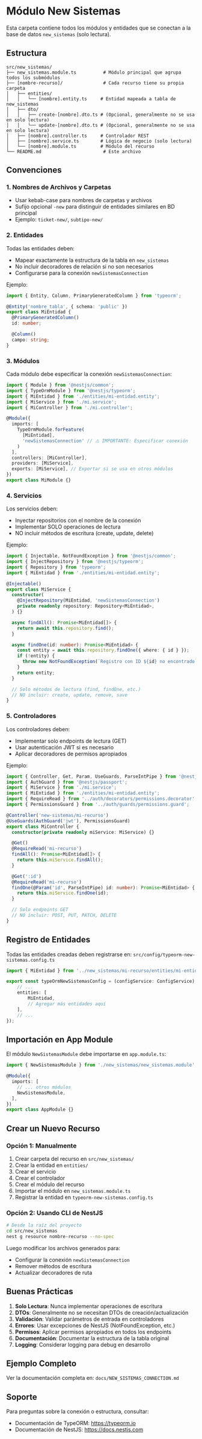 # Módulo New Sistemas

Esta carpeta contiene todos los módulos y entidades que se conectan a la base de datos `new_sistemas` (solo lectura).

## Estructura

```
src/new_sistemas/
├── new_sistemas.module.ts          # Módulo principal que agrupa todos los submódulos
├── [nombre-recurso]/               # Cada recurso tiene su propia carpeta
│   ├── entities/
│   │   └── [nombre].entity.ts     # Entidad mapeada a tabla de new_sistemas
│   ├── dto/
│   │   ├── create-[nombre].dto.ts # (Opcional, generalmente no se usa en solo lectura)
│   │   └── update-[nombre].dto.ts # (Opcional, generalmente no se usa en solo lectura)
│   ├── [nombre].controller.ts     # Controlador REST
│   ├── [nombre].service.ts        # Lógica de negocio (solo lectura)
│   └── [nombre].module.ts         # Módulo del recurso
└── README.md                       # Este archivo
```

## Convenciones

### 1. Nombres de Archivos y Carpetas
- Usar kebab-case para nombres de carpetas y archivos
- Sufijo opcional `-new` para distinguir de entidades similares en BD principal
- Ejemplo: `ticket-new/`, `subtipo-new/`

### 2. Entidades
Todas las entidades deben:
- Mapear exactamente la estructura de la tabla en `new_sistemas`
- No incluir decoradores de relación si no son necesarios
- Configurarse para la conexión `newSistemasConnection`

Ejemplo:
```typescript
import { Entity, Column, PrimaryGeneratedColumn } from 'typeorm';

@Entity('nombre_tabla', { schema: 'public' })
export class MiEntidad {
  @PrimaryGeneratedColumn()
  id: number;

  @Column()
  campo: string;
}
```

### 3. Módulos
Cada módulo debe especificar la conexión `newSistemasConnection`:

```typescript
import { Module } from '@nestjs/common';
import { TypeOrmModule } from '@nestjs/typeorm';
import { MiEntidad } from './entities/mi-entidad.entity';
import { MiService } from './mi.service';
import { MiController } from './mi.controller';

@Module({
  imports: [
    TypeOrmModule.forFeature(
      [MiEntidad],
      'newSistemasConnection' // ⚠️ IMPORTANTE: Especificar conexión
    )
  ],
  controllers: [MiController],
  providers: [MiService],
  exports: [MiService], // Exportar si se usa en otros módulos
})
export class MiModule {}
```

### 4. Servicios
Los servicios deben:
- Inyectar repositorios con el nombre de la conexión
- Implementar SOLO operaciones de lectura
- NO incluir métodos de escritura (create, update, delete)

Ejemplo:
```typescript
import { Injectable, NotFoundException } from '@nestjs/common';
import { InjectRepository } from '@nestjs/typeorm';
import { Repository } from 'typeorm';
import { MiEntidad } from './entities/mi-entidad.entity';

@Injectable()
export class MiService {
  constructor(
    @InjectRepository(MiEntidad, 'newSistemasConnection')
    private readonly repository: Repository<MiEntidad>,
  ) {}

  async findAll(): Promise<MiEntidad[]> {
    return await this.repository.find();
  }

  async findOne(id: number): Promise<MiEntidad> {
    const entity = await this.repository.findOne({ where: { id } });
    if (!entity) {
      throw new NotFoundException(`Registro con ID ${id} no encontrado`);
    }
    return entity;
  }

  // Solo métodos de lectura (find, findOne, etc.)
  // NO incluir: create, update, remove, save
}
```

### 5. Controladores
Los controladores deben:
- Implementar solo endpoints de lectura (GET)
- Usar autenticación JWT si es necesario
- Aplicar decoradores de permisos apropiados

Ejemplo:
```typescript
import { Controller, Get, Param, UseGuards, ParseIntPipe } from '@nestjs/common';
import { AuthGuard } from '@nestjs/passport';
import { MiService } from './mi.service';
import { MiEntidad } from './entities/mi-entidad.entity';
import { RequireRead } from '../auth/decorators/permissions.decorator';
import { PermissionsGuard } from '../auth/guards/permissions.guard';

@Controller('new-sistemas/mi-recurso')
@UseGuards(AuthGuard('jwt'), PermissionsGuard)
export class MiController {
  constructor(private readonly miService: MiService) {}

  @Get()
  @RequireRead('mi-recurso')
  findAll(): Promise<MiEntidad[]> {
    return this.miService.findAll();
  }

  @Get(':id')
  @RequireRead('mi-recurso')
  findOne(@Param('id', ParseIntPipe) id: number): Promise<MiEntidad> {
    return this.miService.findOne(id);
  }

  // Solo endpoints GET
  // NO incluir: POST, PUT, PATCH, DELETE
}
```

## Registro de Entidades

Todas las entidades creadas deben registrarse en:
`src/config/typeorm-new-sistemas.config.ts`

```typescript
import { MiEntidad } from '../new_sistemas/mi-recurso/entities/mi-entidad.entity';

export const typeOrmNewSistemasConfig = (configService: ConfigService): TypeOrmModuleOptions => ({
    // ...
    entities: [
        MiEntidad,
        // Agregar más entidades aquí
    ],
    // ...
});
```

## Importación en App Module

El módulo `NewSistemasModule` debe importarse en `app.module.ts`:

```typescript
import { NewSistemasModule } from './new_sistemas/new_sistemas.module';

@Module({
  imports: [
    // ... otros módulos
    NewSistemasModule,
  ],
})
export class AppModule {}
```

## Crear un Nuevo Recurso

### Opción 1: Manualmente
1. Crear carpeta del recurso en `src/new_sistemas/`
2. Crear la entidad en `entities/`
3. Crear el servicio
4. Crear el controlador
5. Crear el módulo del recurso
6. Importar el módulo en `new_sistemas.module.ts`
7. Registrar la entidad en `typeorm-new-sistemas.config.ts`

### Opción 2: Usando CLI de NestJS
```bash
# Desde la raíz del proyecto
cd src/new_sistemas
nest g resource nombre-recurso --no-spec
```

Luego modificar los archivos generados para:
- Configurar la conexión `newSistemasConnection`
- Remover métodos de escritura
- Actualizar decoradores de ruta

## Buenas Prácticas

1. **Solo Lectura**: Nunca implementar operaciones de escritura
2. **DTOs**: Generalmente no se necesitan DTOs de creación/actualización
3. **Validación**: Validar parámetros de entrada en controladores
4. **Errores**: Usar excepciones de NestJS (NotFoundException, etc.)
5. **Permisos**: Aplicar permisos apropiados en todos los endpoints
6. **Documentación**: Documentar la estructura de la tabla original
7. **Logging**: Considerar logging para debug en desarrollo

## Ejemplo Completo

Ver la documentación completa en:
`docs/NEW_SISTEMAS_CONNECTION.md`

## Soporte

Para preguntas sobre la conexión o estructura, consultar:
- Documentación de TypeORM: https://typeorm.io
- Documentación de NestJS: https://docs.nestjs.com
